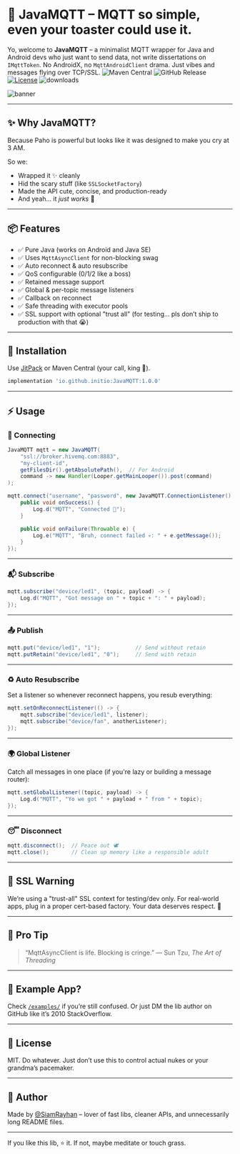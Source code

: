 # 🐝 JavaMQTT – MQTT so simple, even your toaster could use it.

Yo, welcome to **JavaMQTT** – a minimalist MQTT wrapper for Java and Android devs who just want to send data, not write dissertations on `IMqttToken`. No AndroidX, no `MqttAndroidClient` drama. Just vibes and messages flying over TCP/SSL.
![Maven Central](https://img.shields.io/maven-central/v/io.github.init-io/JavaMQTT.svg?label=Maven%20Central)
![GitHub Release](https://img.shields.io/github/v/release/init-io/JavaMQTT?label=release)
[![License](https://img.shields.io/github/license/init-io/JavaMQTT)](LICENSE)
![downloads](https://img.shields.io/badge/downloads-1k%2Fmonth-brightgreen)


![banner](https://templates.peakboard.com/Intralogistics-Order-Parts-with-MQTT/img/peakboard-mqtt-dashboards.gif)

---

## ✨ Why JavaMQTT?

Because Paho is powerful but looks like it was designed to make you cry at 3 AM.

So we:
- Wrapped it ✨ cleanly
- Hid the scary stuff (like `SSLSocketFactory`)
- Made the API cute, concise, and production-ready
- And yeah... it *just works* 🚀

---

## 📦 Features

- ✅ Pure Java (works on Android and Java SE)
- ✅ Uses `MqttAsyncClient` for non-blocking swag
- ✅ Auto reconnect & auto resubscribe
- ✅ QoS configurable (0/1/2 like a boss)
- ✅ Retained message support
- ✅ Global & per-topic message listeners
- ✅ Callback on reconnect
- ✅ Safe threading with executor pools
- ✅ SSL support with optional "trust all" (for testing... pls don’t ship to production with that 😭)

---

## 🧪 Installation

Use [JitPack](https://jitpack.io) or Maven Central (your call, king 👑).

```gradle
implementation 'io.github.initio:JavaMQTT:1.0.0'
````

---

## ⚡ Usage

### 🔌 Connecting

```java
JavaMQTT mqtt = new JavaMQTT(
    "ssl://broker.hivemq.com:8883",
    "my-client-id",
    getFilesDir().getAbsolutePath(),  // For Android
    command -> new Handler(Looper.getMainLooper()).post(command)
);

mqtt.connect("username", "password", new JavaMQTT.ConnectionListener() {
    public void onSuccess() {
        Log.d("MQTT", "Connected 🎉");
    }

    public void onFailure(Throwable e) {
        Log.e("MQTT", "Bruh, connect failed 💀: " + e.getMessage());
    }
});
```

---

### 📬 Subscribe

```java
mqtt.subscribe("device/led1", (topic, payload) -> {
    Log.d("MQTT", "Got message on " + topic + ": " + payload);
});
```

---

### 📤 Publish

```java
mqtt.put("device/led1", "1");           // Send without retain
mqtt.putRetain("device/led1", "0");     // Send with retain
```

---

### ♻️ Auto Resubscribe

Set a listener so whenever reconnect happens, you resub everything:

```java
mqtt.setOnReconnectListener(() -> {
    mqtt.subscribe("device/led1", listener);
    mqtt.subscribe("device/fan", anotherListener);
});
```

---

### 🌍 Global Listener

Catch all messages in one place (if you're lazy or building a message router):

```java
mqtt.setGlobalListener((topic, payload) -> {
    Log.d("MQTT", "Yo we got " + payload + " from " + topic);
});
```

---

### 😴 Disconnect

```java
mqtt.disconnect();  // Peace out 🕊️
mqtt.close();       // Clean up memory like a responsible adult
```

---

## 🔐 SSL Warning

We’re using a "trust-all" SSL context for testing/dev only. For real-world apps, plug in a proper cert-based factory. Your data deserves respect. 😤

---

## 🧠 Pro Tip

> “MqttAsyncClient is life. Blocking is cringe.”
> — Sun Tzu, *The Art of Threading*

---

## 👀 Example App?

Check [`/examples/`](./examples/) if you’re still confused. Or just DM the lib author on GitHub like it’s 2010 StackOverflow.

---

## 🧼 License

MIT. Do whatever. Just don’t use this to control actual nukes or your grandma’s pacemaker.

---

## 🦄 Author

Made by [@SiamRayhan](https://instagram.com/thesiamrayhan) – lover of fast libs, cleaner APIs, and unnecessarily long README files.

---

 If you like this lib, ⭐ it. If not, maybe meditate or touch grass.
